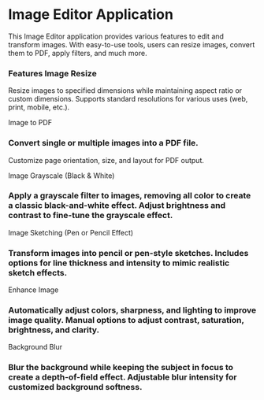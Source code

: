 # Image Editor Application
This Image Editor application provides various features to edit and transform images. With easy-to-use tools, users can resize images, convert them to PDF, apply filters, and much more.

<h3>Features Image Resize</h3>
Resize images to specified dimensions while maintaining aspect ratio or custom dimensions.
Supports standard resolutions for various uses (web, print, mobile, etc.).

Image to PDF
<h3>Convert single or multiple images into a PDF file.</h3>
Customize page orientation, size, and layout for PDF output.

Image Grayscale (Black & White)
<h3>Apply a grayscale filter to images, removing all color to create a classic black-and-white effect.
Adjust brightness and contrast to fine-tune the grayscale effect.</h3>

Image Sketching (Pen or Pencil Effect)
<h3>Transform images into pencil or pen-style sketches.
Includes options for line thickness and intensity to mimic realistic sketch effects.</h3>

Enhance Image
<h3>Automatically adjust colors, sharpness, and lighting to improve image quality.
Manual options to adjust contrast, saturation, brightness, and clarity. </h3>

Background Blur
<h3>Blur the background while keeping the subject in focus to create a depth-of-field effect.
Adjustable blur intensity for customized background softness.</h3>